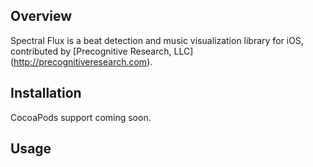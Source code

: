 
Overview
--------
Spectral Flux is a beat detection and music visualization library for iOS, contributed by [Precognitive Research, LLC] (http://precognitiveresearch.com).

Installation
------------
CocoaPods support coming soon.

Usage
-----
